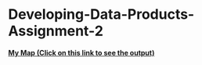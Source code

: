 # Developing-Data-Products-Assignment-2

**<a href ='file:///C:/Users/maiko/Desktop/DataSciences/JohnsHopkins/Course_9/Developing-Data-Products-Assignment-2-master/Developing-Data-Products-Assignment-2-master/map.html'> My Map (Click on this link to see the output)</a>**
